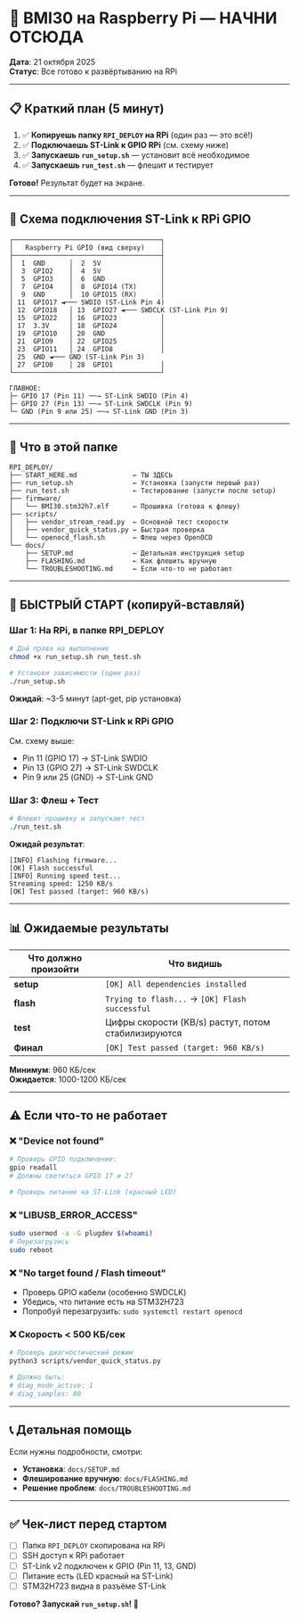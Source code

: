 # 🚀 BMI30 на Raspberry Pi — НАЧНИ ОТСЮДА

**Дата**: 21 октября 2025  
**Статус**: Все готово к развёртыванию на RPi  

---

## 📋 Краткий план (5 минут)

1. ✅ **Копируешь папку `RPI_DEPLOY` на RPi** (один раз — это всё!)
2. ✅ **Подключаешь ST-Link к GPIO RPi** (см. схему ниже)
3. ✅ **Запускаешь `run_setup.sh`** — установит всё необходимое
4. ✅ **Запускаешь `run_test.sh`** — флешит и тестирует

**Готово!** Результат будет на экране.

---

## 🔌 Схема подключения ST-Link к RPi GPIO

```
┌─────────────────────────────────────┐
│   Raspberry Pi GPIO (вид сверху)    │
├─────────────────────────────────────┤
│  1  GND      │  2  5V               │
│  3  GPIO2    │  4  5V               │
│  5  GPIO3    │  6  GND              │
│  7  GPIO4    │  8  GPIO14 (TX)      │
│  9  GND      │  10 GPIO15 (RX)      │
│ 11  GPIO17 ◄─── SWDIO (ST-Link Pin 4)
│ 12  GPIO18   │ 13  GPIO27 ◄─── SWDCLK (ST-Link Pin 9)
│ 15  GPIO22   │ 16  GPIO23           │
│ 17  3.3V     │ 18  GPIO24           │
│ 19  GPIO10   │ 20  GND              │
│ 21  GPIO9    │ 22  GPIO25           │
│ 23  GPIO11   │ 24  GPIO8            │
│ 25  GND ◄─── GND (ST-Link Pin 3)
│ 27  GPIO0    │ 28  GPIO1            │
└─────────────────────────────────────┘

ГЛАВНОЕ:
├─ GPIO 17 (Pin 11) ──→ ST-Link SWDIO (Pin 4)
├─ GPIO 27 (Pin 13) ──→ ST-Link SWDCLK (Pin 9)
└─ GND (Pin 9 или 25) ──→ ST-Link GND (Pin 3)
```

---

## 📁 Что в этой папке

```
RPI_DEPLOY/
├── START_HERE.md              ← ТЫ ЗДЕСЬ
├── run_setup.sh               ← Установка (запусти первый раз)
├── run_test.sh                ← Тестирование (запусти после setup)
├── firmware/
│   └── BMI30.stm32h7.elf      ← Прошивка (готова к флешу)
├── scripts/
│   ├── vendor_stream_read.py  ← Основной тест скорости
│   ├── vendor_quick_status.py ← Быстрая проверка
│   └── openocd_flash.sh       ← Флеш через OpenOCD
└── docs/
    ├── SETUP.md               ← Детальная инструкция setup
    ├── FLASHING.md            ← Как флешить вручную
    └── TROUBLESHOOTING.md     ← Если что-то не работает
```

---

## 🔧 БЫСТРЫЙ СТАРТ (копируй-вставляй)

### Шаг 1: На RPi, в папке RPI_DEPLOY

```bash
# Дай права на выполнение
chmod +x run_setup.sh run_test.sh

# Установи зависимости (один раз)
./run_setup.sh
```

**Ожидай**: ~3-5 минут (apt-get, pip установка)

### Шаг 2: Подключи ST-Link к RPi GPIO

См. схему выше:
- Pin 11 (GPIO 17) → ST-Link SWDIO
- Pin 13 (GPIO 27) → ST-Link SWDCLK  
- Pin 9 или 25 (GND) → ST-Link GND

### Шаг 3: Флеш + Тест

```bash
# Флешит прошивку и запускает тест
./run_test.sh
```

**Ожидай результат**:
```
[INFO] Flashing firmware...
[OK] Flash successful
[INFO] Running speed test...
Streaming speed: 1250 KB/s
[OK] Test passed (target: 960 KB/s)
```

---

## 📊 Ожидаемые результаты

| Что должно произойти | Что видишь |
|------|---------|
| **setup** | `[OK] All dependencies installed` |
| **flash** | `Trying to flash...` → `[OK] Flash successful` |
| **test** | Цифры скорости (KB/s) растут, потом стабилизируются |
| **Финал** | `[OK] Test passed (target: 960 KB/s)` |

**Минимум**: 960 КБ/сек  
**Ожидается**: 1000-1200 КБ/сек  

---

## ⚠️ Если что-то не работает

### ❌ "Device not found"
```bash
# Проверь GPIO подключение:
gpio readall
# Должны светиться GPIO 17 и 27

# Проверь питание на ST-Link (красный LED)
```

### ❌ "LIBUSB_ERROR_ACCESS"
```bash
sudo usermod -a -G plugdev $(whoami)
# Перезагрузись
sudo reboot
```

### ❌ "No target found / Flash timeout"
- Проверь GPIO кабели (особенно SWDCLK)
- Убедись, что питание есть на STM32H723
- Попробуй перезагрузить: `sudo systemctl restart openocd`

### ❌ Скорость < 500 КБ/сек
```bash
# Проверь диагностический режим
python3 scripts/vendor_quick_status.py

# Должно быть:
# diag_mode_active: 1
# diag_samples: 80
```

---

## 📞 Детальная помощь

Если нужны подробности, смотри:
- **Установка**: `docs/SETUP.md`
- **Флеширование вручную**: `docs/FLASHING.md`
- **Решение проблем**: `docs/TROUBLESHOOTING.md`

---

## ✅ Чек-лист перед стартом

- [ ] Папка `RPI_DEPLOY` скопирована на RPi
- [ ] SSH доступ к RPi работает
- [ ] ST-Link v2 подключен к GPIO (Pin 11, 13, GND)
- [ ] Питание есть (LED красный на ST-Link)
- [ ] STM32H723 видна в разъёме ST-Link

**Готово? Запускай `run_setup.sh`! 🚀**
